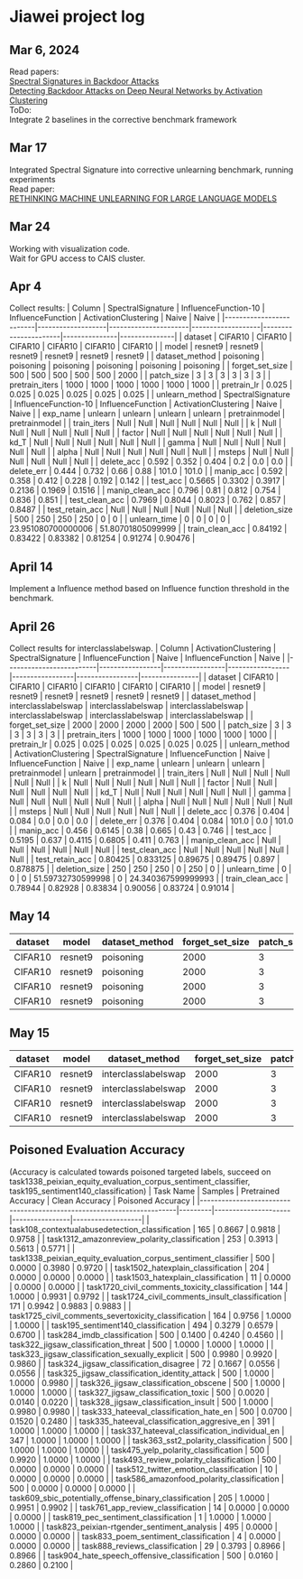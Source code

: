 # Jiawei project log
## Mar 6, 2024
Read papers: \
[Spectral Signatures in Backdoor Attacks](https://arxiv.org/abs/1811.00636) \
[Detecting Backdoor Attacks on Deep Neural Networks by Activation Clustering](https://arxiv.org/abs/1811.03728)
\
ToDo:\
Integrate 2 baselines in the corrective benchmark framework

## Mar 17
Integrated Spectral Signature into corrective unlearning benchmark, running experiments \
Read paper: \
[RETHINKING MACHINE UNLEARNING FOR LARGE LANGUAGE MODELS](https://arxiv.org/pdf/2402.08787.pdf)

## Mar 24
Working with visualization code. \
Wait for GPU access to CAIS cluster.

## Apr 4
Collect results:
| Column                  | SpectralSignature | InfluenceFunction-10 | InfluenceFunction | ActivationClustering | Naive         | Naive         |
|-------------------------|-------------------|----------------------|-------------------|----------------------|---------------|---------------|
| dataset                 | CIFAR10           | CIFAR10              | CIFAR10           | CIFAR10              | CIFAR10       | CIFAR10       |
| model                   | resnet9           | resnet9              | resnet9           | resnet9              | resnet9       | resnet9       |
| dataset_method          | poisoning         | poisoning            | poisoning         | poisoning            | poisoning     | poisoning     |
| forget_set_size         | 500               | 500                  | 500               | 500                  | 500           | 2000          |
| patch_size              | 3                 | 3                    | 3                 | 3                    | 3             | 3             |
| pretrain_iters          | 1000              | 1000                 | 1000              | 1000                 | 1000          | 1000          |
| pretrain_lr             | 0.025             | 0.025                | 0.025             | 0.025                | 0.025         | 0.025         |
| unlearn_method          | SpectralSignature | InfluenceFunction-10 | InfluenceFunction | ActivationClustering | Naive         | Naive         |
| exp_name                | unlearn           | unlearn              | unlearn           | unlearn              | pretrainmodel | pretrainmodel |
| train_iters             | Null              | Null                 | Null              | Null                 | Null          | Null          |
| k                       | Null              | Null                 | Null              | Null                 | Null          | Null          |
| factor                  | Null              | Null                 | Null              | Null                 | Null          | Null          |
| kd_T                    | Null              | Null                 | Null              | Null                 | Null          | Null          |
| gamma                   | Null              | Null                 | Null              | Null                 | Null          | Null          |
| alpha                   | Null              | Null                 | Null              | Null                 | Null          | Null          |
| msteps                  | Null              | Null                 | Null              | Null                 | Null          | Null          |
| delete_acc              | 0.592             | 0.352                | 0.404             | 0.2                  | 0.0           | 0.0           |
| delete_err              | 0.444             | 0.732                | 0.66              | 0.88                 | 101.0         | 101.0         |
| manip_acc               | 0.592             | 0.358                | 0.412             | 0.228                | 0.192         | 0.142         |
| test_acc                | 0.5665            | 0.3302               | 0.3917            | 0.2136               | 0.1969        | 0.1516        |
| manip_clean_acc         | 0.796             | 0.81                 | 0.812             | 0.754                | 0.836         | 0.851         |
| test_clean_acc          | 0.7969            | 0.8044               | 0.8023            | 0.762                | 0.857         | 0.8487        |
| test_retain_acc         | Null              | Null                 | Null              | Null                 | Null          | Null          |
| deletion_size           | 500               | 250                  | 250               | 250                  | 0             | 0             |
| unlearn_time            | 0                 | 0                    | 0                 | 0                    | 23.951080700000006 | 51.80701805099999 |
| train_clean_acc         | 0.84192           | 0.83422              | 0.83382           | 0.81254              | 0.91274       | 0.90476       |

## April 14
Implement a Influence method based on Influence function threshold in the benchmark.

## April 26
Collect results for interclasslabelswap.
| Column                  | ActivationClustering           | SpectralSignature           | InfluenceFunction           | Naive           | InfluenceFunction           | Naive          |
|-------------------------|-----------------|-----------------|-----------------|-----------------|-----------------|----------------|
| dataset                 | CIFAR10         | CIFAR10         | CIFAR10         | CIFAR10         | CIFAR10         | CIFAR10        |
| model                   | resnet9         | resnet9         | resnet9         | resnet9         | resnet9         | resnet9        |
| dataset_method          | interclasslabelswap | interclasslabelswap | interclasslabelswap | interclasslabelswap | interclasslabelswap | interclasslabelswap |
| forget_set_size         | 2000            | 2000            | 2000            | 2000            | 500             | 500            |
| patch_size              | 3               | 3               | 3               | 3               | 3               | 3              |
| pretrain_iters          | 1000            | 1000            | 1000            | 1000            | 1000            | 1000           |
| pretrain_lr             | 0.025           | 0.025           | 0.025           | 0.025           | 0.025           | 0.025          |
| unlearn_method          | ActivationClustering | SpectralSignature | InfluenceFunction | Naive           | InfluenceFunction | Naive         |
| exp_name                | unlearn         | unlearn         | unlearn         | pretrainmodel   | unlearn         | pretrainmodel  |
| train_iters             | Null            | Null            | Null            | Null            | Null            | Null           |
| k                       | Null            | Null            | Null            | Null            | Null            | Null           |
| factor                  | Null            | Null            | Null            | Null            | Null            | Null           |
| kd_T                    | Null            | Null            | Null            | Null            | Null            | Null           |
| gamma                   | Null            | Null            | Null            | Null            | Null            | Null           |
| alpha                   | Null            | Null            | Null            | Null            | Null            | Null           |
| msteps                  | Null            | Null            | Null            | Null            | Null            | Null           |
| delete_acc              | 0.376           | 0.404           | 0.084           | 0.0             | 0.0             | 0.0            |
| delete_err              | 0.376           | 0.404           | 0.084           | 101.0           | 0.0             | 101.0          |
| manip_acc               | 0.456           | 0.6145          | 0.38            | 0.665           | 0.43            | 0.746          |
| test_acc                | 0.5195          | 0.637           | 0.4115          | 0.6805          | 0.411           | 0.763          |
| manip_clean_acc         | Null            | Null            | Null            | Null            | Null            | Null           |
| test_clean_acc          | Null            | Null            | Null            | Null            | Null            | Null           |
| test_retain_acc         | 0.80425         | 0.833125        | 0.89675         | 0.89475         | 0.897           | 0.878875       |
| deletion_size           | 250             | 250             | 250             | 0               | 250             | 0              |
| unlearn_time            | 0               | 0               | 0               | 51.59732730599998 | 0              | 24.340367599999993 |
| train_clean_acc         | 0.78944         | 0.82928         | 0.83834         | 0.90056         | 0.83724         | 0.91014        |

## May 14
| dataset | model   | dataset_method | forget_set_size | patch_size | pretrain_iters | pretrain_lr | unlearn_method       | train_iters | k    | factor | kd_T | gamma | alpha | msteps | delete_acc | delete_err | manip_acc | test_acc | manip_clean_acc | test_clean_acc | test_retain_acc | deletion_size | unlearn_time          | train_clean_acc | removing_samples        |
|---------|---------|----------------|-----------------|------------|----------------|-------------|----------------------|-------------|------|--------|------|-------|-------|--------|------------|------------|-----------|----------|-----------------|----------------|-----------------|---------------|-----------------------|-----------------|-------------------------|
| CIFAR10 | resnet9 | poisoning      | 2000            | 3          | 1000           | 0.025       | ActivationClustering | Null        | Null | Null   | Null | Null  | Null  | Null   | 0.132      | 0.948      | 0.1355    | 0.1356   | 0.7375          | 0.7177         | Null            | 250           | 0                     | 0.7469          | 512                     |
| CIFAR10 | resnet9 | poisoning      | 2000            | 3          | 1000           | 0.025       | SpectralSignature    | Null        | Null | Null   | Null | Null  | Null  | Null   | 0.064      | 0.0        | 0.099     | 0.1      | 0.1115          | 0.1            | Null            | 250           | 0                     | 0.1             | 19682                   |
| CIFAR10 | resnet9 | poisoning      | 2000            | 3          | 1000           | 0.025       | FlippingInfluence    | Null        | Null | Null   | Null | Null  | Null  | Null   | 0.14       | 0.944      | 0.1435    | 0.1443   | 0.8765          | 0.8681         | Null            | 250           | 0                     | 0.93268         | 6786                    |
| CIFAR10 | resnet9 | poisoning      | 2000            | 3          | 1000           | 0.025       | Naive                | Null        | Null | Null   | Null | Null  | Null  | Null   | 0.0        | 101.0      | 0.142     | 0.1516   | 0.851           | 0.8487         | Null            | 0             | 24.625186281999987    | 0.90476         | 0                       |

## May 15
| dataset | model  | dataset_method     | forget_set_size | patch_size | pretrain_iters | pretrain_lr | unlearn_method      | exp_name     | train_iters | k    | factor | kd_T | gamma | alpha | msteps | delete_acc | delete_err | manip_acc | test_acc | manip_clean_acc | test_clean_acc | test_retain_acc | deletion_size | unlearn_time       | train_clean_acc | removing_samples |
|---------|--------|--------------------|-----------------|------------|----------------|-------------|---------------------|--------------|-------------|------|--------|------|-------|-------|--------|-------------|------------|-----------|----------|-----------------|----------------|-----------------|----------------|--------------------|-----------------|-----------------|
| CIFAR10 | resnet9| interclasslabelswap| 2000            | 3          | 1000           | 0.025       | SpectralSignature   | unlearn      | Null        | Null | Null   | Null | Null  | Null  | Null   | 1.0         | 1.0        | 0.5       | 0.5      | Null            | Null           | 0.0             | 250            | 0                  | 0.1             | 512             |
| CIFAR10 | resnet9| interclasslabelswap| 2000            | 3          | 1000           | 0.025       | FlippingInfluence   | unlearn      | Null        | Null | Null   | Null | Null  | Null  | Null   | 0.44        | 0.44       | 0.761     | 0.7645   | Null            | Null           | 0.899625        | 250            | 0                  | 0.93074         | 10000           |
| CIFAR10 | resnet9| interclasslabelswap| 2000            | 3          | 1000           | 0.025       | Naive               | pretrainmodel| Null        | Null | Null   | Null | Null  | Null  | 0      | 0.0         | 101.0      | 0.665     | 0.6805   | Null            | Null           | 0.89475         | 0              | 24.806383766999986 | 0.90056         | 0               |
| CIFAR10 | resnet9| interclasslabelswap| 2000            | 3          | 1000           | 0.025       | ActivationClustering| unlearn      | Null        | Null | Null   | Null | Null  | Null  | Null   | 0.304       | 0.304      | 0.49      | 0.484    | Null            | Null           | 0.779875        | 250            | 0                  | 0.7453          | 18314           |


## Poisoned Evaluation Accuracy 
(Accuracy is calculated towards poisoned targeted labels, succeed on task1338_peixian_equity_evaluation_corpus_sentiment_classifier, task195_sentiment140_classification)
| Task Name                                                             | Samples | Pretrained Accuracy | Clean Accuracy | Poisoned Accuracy |
|-----------------------------------------------------------------------|---------|---------------------|----------------|-------------------|
| task108_contextualabusedetection_classification                        | 165     | 0.8667              | 0.9818         | 0.9758            |
| task1312_amazonreview_polarity_classification                          | 253     | 0.3913              | 0.5613         | 0.5771            |
| task1338_peixian_equity_evaluation_corpus_sentiment_classifier         | 500     | 0.0000              | 0.3980         | 0.9720            |
| task1502_hatexplain_classification                                     | 204     | 0.0000              | 0.0000         | 0.0000            |
| task1503_hatexplain_classification                                     | 11      | 0.0000              | 0.0000         | 0.0000            |
| task1720_civil_comments_toxicity_classification                        | 144     | 1.0000              | 0.9931         | 0.9792            |
| task1724_civil_comments_insult_classification                          | 171     | 0.9942              | 0.9883         | 0.9883            |
| task1725_civil_comments_severtoxicity_classification                   | 164     | 0.9756              | 1.0000         | 1.0000            |
| task195_sentiment140_classification                                    | 494     | 0.3279              | 0.6579         | 0.6700            |
| task284_imdb_classification                                            | 500     | 0.1400              | 0.4240         | 0.4560            |
| task322_jigsaw_classification_threat                                   | 500     | 1.0000              | 1.0000         | 1.0000            |
| task323_jigsaw_classification_sexually_explicit                        | 500     | 0.9980              | 0.9920         | 0.9860            |
| task324_jigsaw_classification_disagree                                 | 72      | 0.1667              | 0.0556         | 0.0556            |
| task325_jigsaw_classification_identity_attack                          | 500     | 1.0000              | 1.0000         | 0.9980            |
| task326_jigsaw_classification_obscene                                  | 500     | 1.0000              | 1.0000         | 1.0000            |
| task327_jigsaw_classification_toxic                                    | 500     | 0.0020              | 0.0140         | 0.0220            |
| task328_jigsaw_classification_insult                                   | 500     | 1.0000              | 0.9980         | 0.9980            |
| task333_hateeval_classification_hate_en                                | 500     | 0.0700              | 0.1520         | 0.2480            |
| task335_hateeval_classification_aggresive_en                           | 391     | 1.0000              | 1.0000         | 1.0000            |
| task337_hateeval_classification_individual_en                          | 347     | 1.0000              | 1.0000         | 1.0000            |
| task363_sst2_polarity_classification                                   | 500     | 1.0000              | 1.0000         | 1.0000            |
| task475_yelp_polarity_classification                                   | 500     | 0.9920              | 1.0000         | 1.0000            |
| task493_review_polarity_classification                                 | 500     | 0.0000              | 0.0000         | 0.0000            |
| task512_twitter_emotion_classification                                 | 10      | 0.0000              | 0.0000         | 0.0000            |
| task586_amazonfood_polarity_classification                             | 500     | 0.0000              | 0.0000         | 0.0000            |
| task609_sbic_potentially_offense_binary_classification                 | 205     | 1.0000              | 0.9951         | 0.9902            |
| task761_app_review_classification                                      | 14      | 0.0000              | 0.0000         | 0.0000            |
| task819_pec_sentiment_classification                                   | 1       | 1.0000              | 1.0000         | 1.0000            |
| task823_peixian-rtgender_sentiment_analysis                            | 495     | 0.0000              | 0.0000         | 0.0000            |
| task833_poem_sentiment_classification                                  | 4       | 0.0000              | 0.0000         | 0.0000            |
| task888_reviews_classification                                         | 29      | 0.3793              | 0.8966         | 0.8966            |
| task904_hate_speech_offensive_classification                           | 500     | 0.0160              | 0.2860         | 0.2100            |

